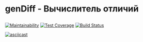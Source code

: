 ##
# genDiff - Вычислитель отличий
##

[![Maintainability](https://api.codeclimate.com/v1/badges/ed00a62b656c97f8d473/maintainability)](https://codeclimate.com/github/mbalyura/frontend-project-lvl2/maintainability) [![Test Coverage](https://api.codeclimate.com/v1/badges/ed00a62b656c97f8d473/test_coverage)](https://codeclimate.com/github/mbalyura/frontend-project-lvl2/test_coverage) [![Build Status](https://travis-ci.org/mbalyura/frontend-project-lvl2.svg?branch=master)](https://travis-ci.org/mbalyura/frontend-project-lvl2)

[![asciicast](https://asciinema.org/a/KgHxlAS07O87AcXWtDNOVjLTT.svg)](https://asciinema.org/a/KgHxlAS07O87AcXWtDNOVjLTT)